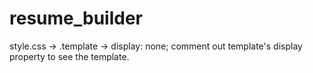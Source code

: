# resume_builder

style.css -> .template -> display: none;
comment out template's display property to see the template.
